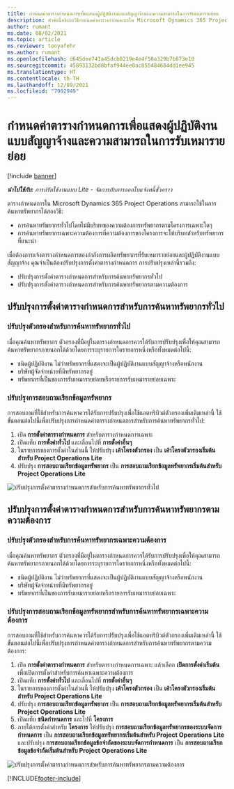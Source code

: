 ```yaml
---
title: กำหนดค่าตารางกำหนดการเพื่อแสดงผู้ปฏิบัติงานแบบสัญญาจ้างและความสามารถในการรับเหมารายย่อย
description: หัวข้อนี้อธิบายวิธีกำหนดค่าตารางกำหนดการใน Microsoft Dynamics 365 Project Operations เพื่อแสดงกำลังการผลิตของทรัพยากรที่รับเหมารายย่อยเมื่อจัดหาบุคลากรให้กับความต้องการทรัพยากรของโครงการ
author: rumant
ms.date: 08/02/2021
ms.topic: article
ms.reviewer: tonyafehr
ms.author: rumant
ms.openlocfilehash: d645dee741a45dcb0219e4e4f58a329b7b873e10
ms.sourcegitcommit: 45893132bd8bfaf944ee0ac855484684dd1ee945
ms.translationtype: HT
ms.contentlocale: th-TH
ms.lasthandoff: 12/09/2021
ms.locfileid: "7902949"
---
```

# <a name="configure-schedule-board-to-show-contract-workers-and-subcontracted-capacity"></a>กำหนดค่าตารางกำหนดการเพื่อแสดงผู้ปฏิบัติงานแบบสัญญาจ้างและความสามารถในการรับเหมารายย่อย 

[!include [banner](../../includes/dataverse-preview.md)]

_**นำไปใช้กับ:** การปรับใช้งานแบบ Lite - จัดการกับการออกใบแจ้งหนี้ชั่วคราว_

ตารางกำหนดการใน Microsoft Dynamics 365 Project Operations สามารถใช้ในการค้นหาทรัพยากรได้สองวิธี:

- การค้นหาทรัพยากรทั่วไปโดยไม่มีบริบทของความต้องการทรัพยากรตามโครงการเฉพาะใดๆ
- การค้นหาทรัพยากรเฉพาะความต้องการที่ความต้องการของโครงการจะให้บริบทสำหรับทรัพยากรที่แนะนำ

เมื่อต้องการแจ้งตารางกำหนดการของกำลังการผลิตทรัพยากรที่รับเหมารายย่อยและผู้ปฏิบัติงานแบบสัญญาจ้าง คุณจำเป็นต้องปรับปรุงการตั้งค่าตารางกำหนดการ การปรับปรุงเหล่านี้รวมถึง: 
- ปรับปรุงการตั้งค่าตารางกำหนดการสำหรับการค้นหาทรัพยากรทั่วไป
- ปรับปรุงการตั้งค่าตารางกำหนดการสำหรับการค้นหาทรัพยากรตามความต้องการ

## <a name="update-schedule-board-settings-for-general-resource-search"></a>ปรับปรุงการตั้งค่าตารางกำหนดการสำหรับการค้นหาทรัพยากรทั่วไป
### <a name="update-filters-for-general-resource-search"></a>ปรับปรุงตัวกรองสำหรับการค้นหาทรัพยากรทั่วไป
เมื่อคุณค้นหาทรัพยากร ตัวกรองที่มีอยู่ในตารางกำหนดการควรได้รับการปรับปรุงเพื่อให้คุณสามารถค้นหาทรัพยากรภายนอกได้ด้วยโดยการระบุรายการใดรายการหนึ่งหรือทั้งหมดต่อไปนี้:
  - ชนิดผู้ปฏิบัติงาน ไม่ว่าทรัพยากรที่แสดงจะเป็นผู้ปฏิบัติงานแบบสัญญาจ้างหรือพนักงาน
  - บริษัทผู้จัดจำหน่ายที่มีทรัพยากรอยู่
  - ทรัพยากรที่เป็นของการรับเหมารายย่อยหรือรายการรับเหมารายย่อยเฉพาะ
    
### <a name="update-retrieve-resource-query"></a>ปรับปรุงการสอบถามเรียกข้อมูลทรัพยากร
การสอบถามที่ใช้สำหรับการค้นหาควรได้รับการปรับปรุงเพื่อใช้แอตทริบิวต์ตัวกรองเพิ่มเติมเหล่านี้ ใช้ขั้นตอนต่อไปนี้เพื่อปรับปรุงการกำหนดค่าตารางกำหนดการสำหรับการค้นหาทรัพยากรทั่วไป:  
1. เปิด **การตั้งค่าตารางกำหนดการ** สำหรับตารางกำหนดการเฉพาะ
2. เปิดแท็บ **การตั้งค่าทั่วไป** และเลื่อนไปที่ **การตั้งค่าอื่นๆ**
3. ในรายการของการตั้งค่าในส่วนนี้ ให้ปรับปรุง **เค้าโครงตัวกรอง** เป็น **เค้าโครงตัวกรองเริ่มต้นสำหรับ Project Operations Lite**
4. ปรับปรุง **การสอบถามเรียกข้อมูลทรัพยากร** เป็น **การสอบถามเรียกข้อมูลทรัพยากรเริ่มต้นสำหรับ Project Operations Lite**

![ปรับปรุงการตั้งค่าตารางกำหนดการสำหรับการค้นหาทรัพยากรทั่วไป](../media/BoardSettings.png)  

## <a name="update-schedule-board-settings-for-requirementbased-resource-search"></a>ปรับปรุงการตั้งค่าตารางกำหนดการสำหรับการค้นหาทรัพยากรตามความต้องการ
### <a name="update-filters-for-requirement-specific-resource-search"></a>ปรับปรุงตัวกรองสำหรับการค้นหาทรัพยากรเฉพาะความต้องการ 
เมื่อคุณค้นหาทรัพยากร ตัวกรองที่มีอยู่ในตารางกำหนดการควรได้รับการปรับปรุงเพื่อให้คุณสามารถค้นหาทรัพยากรภายนอกได้ด้วยโดยการระบุรายการใดรายการหนึ่งหรือทั้งหมดต่อไปนี้:
 - ชนิดผู้ปฏิบัติงาน ไม่ว่าทรัพยากรที่แสดงจะเป็นผู้ปฏิบัติงานแบบสัญญาจ้างหรือพนักงาน
 - บริษัทผู้จัดจำหน่ายที่มีทรัพยากรอยู่
 - ทรัพยากรที่เป็นของการรับเหมารายย่อยหรือรายการรับเหมารายย่อยเฉพาะ

### <a name="update-retrieve-resource-query-for-requirement-specific-resource-search"></a>ปรับปรุงการสอบถามเรียกข้อมูลทรัพยากรสำหรับการค้นหาทรัพยากรเฉพาะความต้องการ 
การสอบถามที่ใช้สำหรับการค้นหาควรได้รับการปรับปรุงเพื่อใช้แอตทริบิวต์ตัวกรองเพิ่มเติมเหล่านี้ ใช้ขั้นตอนต่อไปนี้เพื่อปรับปรุงการกำหนดค่าตารางกำหนดการสำหรับการค้นหาทรัพยากรตามความต้องการ:

1. เปิด **การตั้งค่าตารางกำหนดการ** สำหรับตารางกำหนดการเฉพาะ แล้วเลือก **เปิดการตั้งค่าเริ่มต้น** เพื่อเปิดการตั้งค่าสำหรับการค้นหาเฉพาะความต้องการ
2. เปิดแท็บ **การตั้งค่าทั่วไป** และเลื่อนไปที่ **การตั้งค่าอื่นๆ**
3. ในรายการของการตั้งค่าในส่วนนี้ ให้ปรับปรุง **เค้าโครงตัวกรอง** เป็น **เค้าโครงตัวกรองเริ่มต้นสำหรับ Project Operations Lite**
4. ปรับปรุง **การสอบถามเรียกข้อมูลทรัพยากร** เป็น **การสอบถามเรียกข้อมูลทรัพยากรเริ่มต้นสำหรับ Project Operations Lite**
5. เปิดแท็บ **ชนิดกำหนดการ** และไปที่ **โครงการ**
6. ภายใต้การตั้งค่าสำหรับ **โครงการ** ให้ปรับปรุง **การสอบถามเรียกข้อมูลทรัพยากรของระบบจัดการกำหนดการ** เป็น **การสอบถามเรียกข้อมูลทรัพยากรเริ่มต้นสำหรับ Project Operations Lite** และปรับปรุง **การสอบถามเรียกข้อมูลข้อจำกัดของระบบจัดการกำหนดการ** เป็น **การสอบถามเรียกข้อมูลข้อจำกัดเริ่มต้นสำหรับ Project Operations Lite**

![ปรับปรุงการตั้งค่าตารางกำหนดการสำหรับการค้นหาทรัพยากรตามความต้องการ](../media/SASettings.png)  

[!INCLUDE[footer-include](../../includes/footer-banner.md)]
